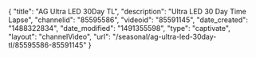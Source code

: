 {
    "title": "AG Ultra LED 30Day TL",
    "description": "Ultra LED 30 Day Time Lapse",
    "channelid": "85595586",
    "videoid": "85591145",
    "date_created": "1488322834",
    "date_modified": "1491355598",
    "type": "captivate",
    "layout": "channelVideo",
    "url": "\/seasonal\/ag-ultra-led-30day-tl\/85595586-85591145"
}